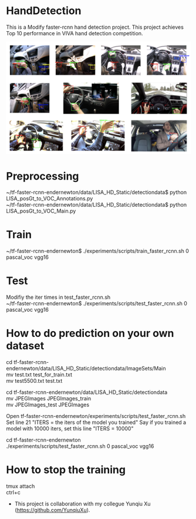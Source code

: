 # HandDetection
This is a Modify faster-rcnn hand detection project.
This project achieves Top 10 performance in VIVA hand detection competition.

![](pic/arch.png)


# Preprocessing
~/tf-faster-rcnn-endernewton/data/LISA_HD_Static/detectiondata$ python LISA_posGt_to_VOC_Annotations.py </br>
~/tf-faster-rcnn-endernewton/data/LISA_HD_Static/detectiondata$ python LISA_posGt_to_VOC_Main.py </br>

# Train
~/tf-faster-rcnn-endernewton$ ./experiments/scripts/train_faster_rcnn.sh 0 pascal_voc vgg16 </br>

# Test
Modifiy the iter times in test_faster_rcnn.sh </br>
~/tf-faster-rcnn-endernewton$ ./experiments/scripts/test_faster_rcnn.sh 0 pascal_voc vgg16 </br>

# How to do prediction on your own dataset

cd tf-faster-rcnn-endernewton/data/LISA_HD_Static/detectiondata/ImageSets/Main </br>
mv test.txt test_for_train.txt </br>
mv test5500.txt test.txt </br>

cd tf-faster-rcnn-endernewton/data/LISA_HD_Static/detectiondata </br>
mv JPEGImages JPEGImages_train </br>
mv JPEGImages_test JPEGImages </br>

Open tf-faster-rcnn-endernewton/experiments/scripts/test_faster_rcnn.sh </br>
Set line 21 "ITERS = the iters of the model you trained" Say if you trained a model with 10000 iters, set this line "ITERS = 10000" </br>

cd tf-faster-rcnn-endernewton </br>
./experiments/scripts/test_faster_rcnn.sh 0 pascal_voc vgg16 </br>

# How to stop the training

tmux attach </br>
ctrl+c



+ This project is collaboration with my collegue Yunqiu Xu (https://github.com/YunqiuXu).
 
